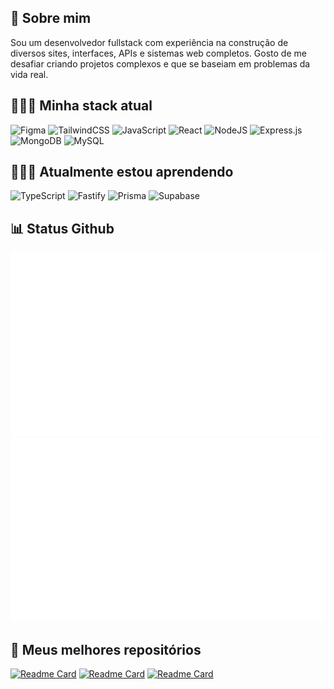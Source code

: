 ## 🚀 Sobre mim

Sou um desenvolvedor fullstack com experiência na construção de diversos sites, interfaces, APIs e sistemas web completos. Gosto de me desafiar criando projetos complexos e que se baseiam em problemas da vida real.

## 👨🏽‍💻 Minha stack atual

<div width="49%" height="195px">

![Figma](https://img.shields.io/badge/figma-%23F24E1E.svg?style=for-the-badge&logo=figma&logoColor=white)
![TailwindCSS](https://img.shields.io/badge/tailwindcss-%2338B2AC.svg?style=for-the-badge&logo=tailwind-css&logoColor=white)
![JavaScript](https://img.shields.io/badge/javascript-%23323330.svg?style=for-the-badge&logo=javascript&logoColor=%23F7DF1E)
![React](https://img.shields.io/badge/react-%2320232a.svg?style=for-the-badge&logo=react&logoColor=%2361DAFB)
![NodeJS](https://img.shields.io/badge/node.js-6DA55F?style=for-the-badge&logo=node.js&logoColor=white)
![Express.js](https://img.shields.io/badge/express.js-%23404d59.svg?style=for-the-badge&logo=express&logoColor=%2361DAFB)
![MongoDB](https://img.shields.io/badge/MongoDB-%234ea94b.svg?style=for-the-badge&logo=mongodb&logoColor=white)
![MySQL](https://img.shields.io/badge/mysql-4479A1.svg?style=for-the-badge&logo=mysql&logoColor=white)

</div>

## 🧑🏽‍🎓 Atualmente estou aprendendo

<div width="50%" height="200px">

![TypeScript](https://img.shields.io/badge/typescript-%23007ACC.svg?style=for-the-badge&logo=typescript&logoColor=white)
![Fastify](https://img.shields.io/badge/fastify-%23000000.svg?style=for-the-badge&logo=fastify&logoColor=white)
![Prisma](https://img.shields.io/badge/Prisma-3982CE?style=for-the-badge&logo=Prisma&logoColor=white)
![Supabase](https://img.shields.io/badge/Supabase-3ECF8E?style=for-the-badge&logo=supabase&logoColor=white)

</div>

## 📊 Status Github

![](https://raw.githubusercontent.com/ruancosta07/github-stats/master/generated/overview.svg#gh-dark-mode-only)
![](https://raw.githubusercontent.com/ruancosta07/github-stats/master/generated/languages.svg#gh-dark-mode-only)

## 📂 Meus melhores repositórios

[![Readme Card](https://github-readme-stats.vercel.app/api/pin/?username=ruancosta07&repo=egames-2-client&bg_color=09090b&border_color=383941&title_color=f6f6f6&text_color=A5A6B1&icon_color=A5A6B1)](https://github.com/ruancosta07/devplannr)
[![Readme Card](https://github-readme-stats.vercel.app/api/pin/?username=ruancosta07&repo=egames-2-client&bg_color=09090b&border_color=383941&title_color=f6f6f6&text_color=A5A6B1&icon_color=A5A6B1)](https://github.com/ruancosta07/egames-2-client)
[![Readme Card](https://github-readme-stats.vercel.app/api/pin/?username=ruancosta07&repo=Dogs&bg_color=09090b&border_color=383941&title_color=f6f6f6&text_color=A5A6B1&icon_color=A5A6B1)](https://github.com/ruancosta07/Dogs)

